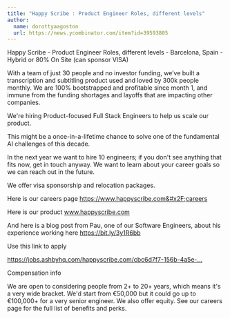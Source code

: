 ```yaml
---
title: "Happy Scribe : Product Engineer Roles, different levels"
author:
  name: dorottyaagoston
  url: https://news.ycombinator.com/item?id=39593805
---
```

Happy Scribe - Product Engineer Roles, different levels - Barcelona, Spain - Hybrid or 80% On Site (can sponsor VISA)

With a team of just 30 people and no investor funding, we’ve built a transcription and subtitling product used and loved by 300k people monthly. We are 100% bootstrapped and profitable since month 1, and immune from the funding shortages and layoffs that are impacting other companies.

We&#x27;re hiring Product-focused Full Stack Engineers to help us scale our product.

This might be a once-in-a-lifetime chance to solve one of the fundamental AI challenges of this decade.

In the next year we want to hire 10 engineers; if you don&#x27;t see anything that fits now, get in touch anyway. We want to learn about your career goals so we can reach out in the future.

We offer visa sponsorship and relocation packages.

Here is our careers page <a href="https:&#x2F;&#x2F;www.happyscribe.com&#x2F;careers" rel="nofollow">https:&#x2F;&#x2F;www.happyscribe.com&#x2F;careers</a>

Here is our product www.happyscribe.com

And here is a blog post from Pau, one of our Software Engineers, about his experience working here <a href="https:&#x2F;&#x2F;bit.ly&#x2F;3y1R6bb" rel="nofollow">https:&#x2F;&#x2F;bit.ly&#x2F;3y1R6bb</a>

Use this link to apply

<a href="https:&#x2F;&#x2F;jobs.ashbyhq.com&#x2F;happyscribe.com&#x2F;cbc6d7f7-156b-4a5e-bfc6-bea117023ac8?utm_source=DwMvK7jzWx">https:&#x2F;&#x2F;jobs.ashbyhq.com&#x2F;happyscribe.com&#x2F;cbc6d7f7-156b-4a5e-...</a>

Compensation info

We are open to considering people from 2+ to 20+ years, which means it&#x27;s a very wide bracket. We&#x27;d start from €50,000 but it could go up to €100,000+ for a very senior engineer. We also offer equity. See our careers page for the full list of benefits and perks.
